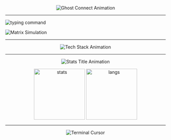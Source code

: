 <!-- Ghost Connect анимация -->
<p align="center">
  <img src="https://readme-typing-svg.herokuapp.com?color=00CC00&center=true&vCenter=true&width=600&height=80&lines=Ghost+Connect...;Connection+failed.;Error+404.;Reconnecting...;Ghost+Online+✔" alt="Ghost Connect Animation" />
</p>

---

<!-- Команда matrix -->
<p align="left">
  <img src="https://readme-typing-svg.herokuapp.com?color=00CC00&center=false&vCenter=true&width=600&height=40&lines=ghost@machine:~$+matrix" alt="typing command" />
</p>

<!-- Имитация матрицы -->
<p align="left">
  <img src="https://readme-typing-svg.herokuapp.com?color=00CC00&center=false&vCenter=true&multiline=true&repeat=false&width=600&height=180&lines=01%23@%24%26*01;10%24%23@*%26%2610;#0%24 1@*%2501;01%25&@%23*10;*01@%24%23%1010;10@%24%26*01;01%23@%24%2510;#*01%25%24@10;10@%25%24#*01" alt="Matrix Simulation" />
</p>

---

<!-- Tech Stack -->
<p align="center">
  <img src="https://readme-typing-svg.herokuapp.com?color=00CC00&center=true&vCenter=true&multiline=true&repeat=false&width=600&height=120&lines=🛠+Tech+Stack;Languages:+Python,+JavaScript,+Rust;Tools:+Git,+Docker,+Blender;Other:+Linux,+AI,+Automation" alt="Tech Stack Animation" />
</p>

---

<!-- GitHub Stats -->
<p align="center">
  <img src="https://readme-typing-svg.herokuapp.com?color=00CC00&center=true&vCenter=true&multiline=true&repeat=false&width=600&height=60&lines=📊+GitHub+Stats" alt="Stats Title Animation" />
</p>

<p align="center">
  <img src="https://github-readme-stats.vercel.app/api?username=YOUR_USERNAME&show_icons=true&theme=chartreuse-dark" alt="stats" height="160"/>
  <img src="https://github-readme-stats.vercel.app/api/top-langs/?username=YOUR_USERNAME&layout=compact&theme=chartreuse-dark" alt="langs" height="160"/>
</p>

---

<!-- Финальная строка с мигающим курсором -->
<p align="center">
  <img src="https://readme-typing-svg.herokuapp.com?color=00FF00&center=true&vCenter=true&width=400&lines=%3E+Ghost+session+active+█" alt="Terminal Cursor" />
</p>



